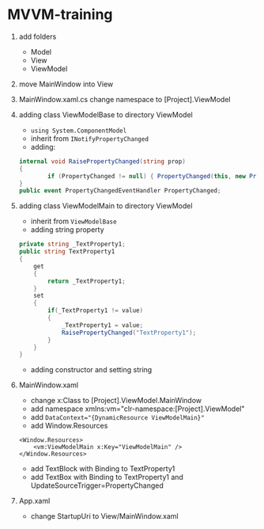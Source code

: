 # MVVM-training

1. add folders
	* Model
	* View
	* ViewModel

1. move MainWindow into View

1. MainWindow.xaml.cs
	change namespace to [Project].ViewModel

1. adding class ViewModelBase to directory ViewModel
	* ```using System.ComponentModel```
	* inherit from ```INotifyPropertyChanged```
	* adding:
	```c#
	internal void RaisePropertyChanged(string prop)
	{
            if (PropertyChanged != null) { PropertyChanged(this, new PropertyChangedEventArgs(prop)); }
    }
    public event PropertyChangedEventHandler PropertyChanged;
	```

1. adding class ViewModelMain to directory ViewModel
	* inherit from ```ViewModelBase```
	* adding string property
	```c#
	private string _TextProperty1;
	public string TextProperty1
	{
		get
		{
			return _TextProperty1;
		}
		set
		{
			if(_TextProperty1 != value)
			{
				_TextProperty1 = value;
				RaisePropertyChanged("TextProperty1");
			}
		}
	}
	```
	* adding constructor and setting string

1. MainWindow.xaml
	* change x:Class to [Project].ViewModel.MainWindow
	* add namespace xmlns:vm="clr-namespace:[Project].ViewModel"
	* add ```DataContext="{DynamicResource ViewModelMain}"```
	* add Window.Resources
	```xaml
	<Window.Resources>
        <vm:ViewModelMain x:Key="ViewModelMain" />
    </Window.Resources>
	```
	* add TextBlock with Binding to TextProperty1
	* add TextBox with Binding to TextProperty1 and UpdateSourceTrigger=PropertyChanged

1. App.xaml
	* change StartupUri to View/MainWindow.xaml
